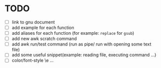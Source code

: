 # TODO

- [ ] link to gnu document
- [ ] add example for each function
- [ ] add aliases for each function (for example: `replace` for `gsub`)
- [ ] add new awk scratch command
- [ ] add awk run/test command (run as pipe/ run with opening some text file)
- [ ] add some useful snippet(example: reading file, executing command ...)
- [ ] color/font-style \e ...
